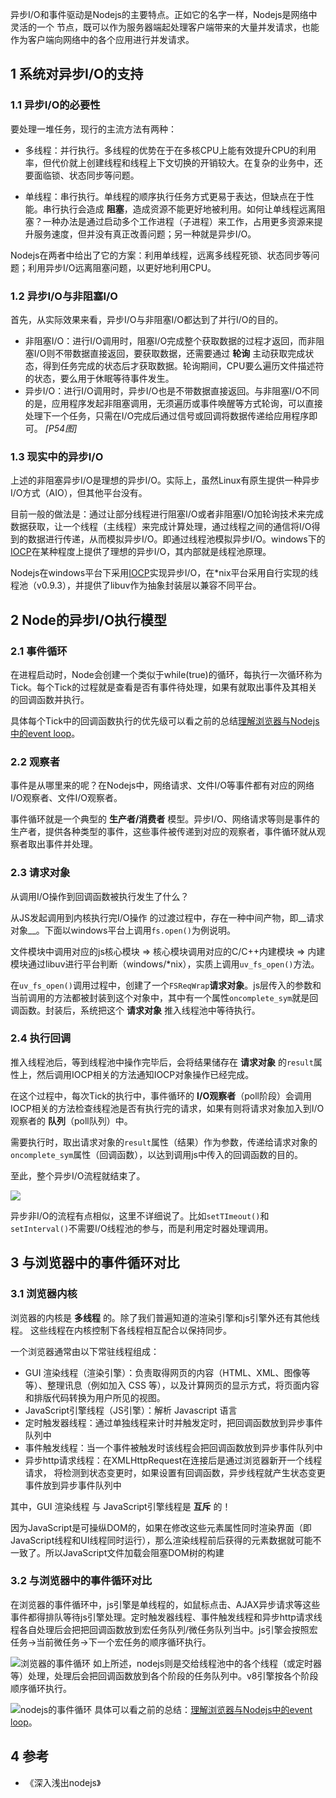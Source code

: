 异步I/O和事件驱动是Nodejs的主要特点。正如它的名字一样，Nodejs是网络中灵活的一个 节点，既可以作为服务器端起处理客户端带来的大量并发请求，也能作为客户端向网络中的各个应用进行并发请求。

## 1 系统对异步I/O的支持

### 1.1 异步I/O的必要性

要处理一堆任务，现行的主流方法有两种：

- 多线程：并行执行。多线程的优势在于在多核CPU上能有效提升CPU的利用率，但代价就上创建线程和线程上下文切换的开销较大。在复杂的业务中，还要面临锁、状态同步等问题。

- 单线程：串行执行。单线程的顺序执行任务方式更易于表达，但缺点在于性能。串行执行会造成 __阻塞__，造成资源不能更好地被利用。如何让单线程远离阻塞？一种办法是通过启动多个工作进程（子进程）来工作，占用更多资源来提升服务速度，但并没有真正改善问题；另一种就是异步I/O。

Nodejs在两者中给出了它的方案：利用单线程，远离多线程死锁、状态同步等问题；利用异步I/O远离阻塞问题，以更好地利用CPU。

### 1.2 异步I/O与非阻塞I/O

首先，从实际效果来看，异步I/O与非阻塞I/O都达到了并行I/O的目的。

- 非阻塞I/O：进行I/O调用时，阻塞I/O完成整个获取数据的过程才返回，而非阻塞I/O则不带数据直接返回，要获取数据，还需要通过 __轮询__ 主动获取完成状态，得到任务完成的状态后才获取数据。轮询期间，CPU要么遍历文件描述符的状态，要么用于休眠等待事件发生。
- 异步I/O：进行I/O调用时，异步I/O也是不带数据直接返回。与非阻塞I/O不同的是，应用程序发起非阻塞调用，无须遍历或事件唤醒等方式轮询，可以直接处理下一个任务，只需在I/O完成后通过信号或回调将数据传递给应用程序即可。 *[P54图]*

### 1.3 现实中的异步I/O

上述的非阻塞异步I/O是理想的异步I/O。实际上，虽然Linux有原生提供一种异步I/O方式（AIO），但其他平台没有。

目前一般的做法是：通过让部分线程进行阻塞I/O或者非阻塞I/O加轮询技术来完成数据获取，让一个线程（主线程）来完成计算处理，通过线程之间的通信将I/O得到的数据进行传递，从而模拟异步I/O。即通过线程池模拟异步I/O。windows下的[IOCP](https://baike.baidu.com/item/IOCP/9207102)在某种程度上提供了理想的异步I/O，其内部就是线程池原理。

Nodejs在windows平台下采用[IOCP](https://baike.baidu.com/item/IOCP/9207102)实现异步I/O，在*nix平台采用自行实现的线程池（v0.9.3），并提供了libuv作为抽象封装层以兼容不同平台。



## 2 Node的异步I/O执行模型

### 2.1 事件循环

在进程启动时，Node会创建一个类似于while(true)的循环，每执行一次循环称为Tick。每个Tick的过程就是查看是否有事件待处理，如果有就取出事件及其相关的回调函数并执行。

具体每个Tick中的回调函数执行的优先级可以看之前的总结[理解浏览器与Nodejs中的event loop](https://seminelee.github.io/2019/01/26/event-loop/)。

### 2.2 观察者

事件是从哪里来的呢？在Nodejs中，网络请求、文件I/O等事件都有对应的网络I/O观察者、文件I/O观察者。

事件循环就是一个典型的 __生产者/消费者__ 模型。异步I/O、网络请求等则是事件的生产者，提供各种类型的事件，这些事件被传递到对应的观察者，事件循环就从观察者取出事件并处理。

### 2.3 请求对象

从调用I/O操作到回调函数被执行发生了什么？

从JS发起调用到内核执行完I/O操作 的过渡过程中，存在一种中间产物，即__请求对象__。下面以windows平台上调用`fs.open()`为例说明。

文件模块中调用对应的js核心模块 => 核心模块调用对应的C/C++内建模块 => 内建模块通过libuv进行平台判断（windows/*nix），实质上调用`uv_fs_open()`方法。

在`uv_fs_open()`调用过程中，创建了一个`FSReqWrap`__请求对象__。js层传入的参数和当前调用的方法都被封装到这个对象中，其中有一个属性`oncomplete_sym`就是回调函数。封装后，系统把这个 __请求对象__ 推入线程池中等待执行。

### 2.4 执行回调

推入线程池后，等到线程池中操作完毕后，会将结果储存在 __请求对象__ 的`result`属性上，然后调用IOCP相关的方法通知IOCP对象操作已经完成。

在这个过程中，每次Tick的执行中，事件循环的 __I/O观察者__（poll阶段）会调用IOCP相关的方法检查线程池是否有执行完的请求，如果有则将请求对象加入到I/O观察者的 __队列__（poll队列）中。

需要执行时，取出请求对象的`result`属性（结果）作为参数，传递给请求对象的`oncomplete_sym`属性（回调函数），以达到调用js中传入的回调函数的目的。

至此，整个异步I/O流程就结束了。

![](https://user-gold-cdn.xitu.io/2020/2/4/1701071725bfb3e9?w=922&h=1058&f=png&s=149672)

异步非I/O的流程有点相似，这里不详细说了。比如`setTImeout()`和`setInterval()`不需要I/O线程池的参与，而是利用定时器处理调用。

## 3 与浏览器中的事件循环对比
### 3.1 浏览器内核

浏览器的内核是 __多线程__ 的。除了我们普遍知道的渲染引擎和js引擎外还有其他线程。
这些线程在内核控制下各线程相互配合以保持同步。

一个浏览器通常由以下常驻线程组成：

- GUI 渲染线程（渲染引擎）：负责取得网页的内容（HTML、XML、图像等等）、整理讯息（例如加入 CSS 等），以及计算网页的显示方式，将页面内容和排版代码转换为用户所见的视图。
- JavaScript引擎线程（JS引擎）：解析 Javascript 语言
- 定时触发器线程：通过单独线程来计时并触发定时，把回调函数放到异步事件队列中
- 事件触发线程：当一个事件被触发时该线程会把回调函数放到异步事件队列中
- 异步http请求线程：在XMLHttpRequest在连接后是通过浏览器新开一个线程请求， 将检测到状态变更时，如果设置有回调函数，异步线程就产生状态变更事件放到异步事件队列中

其中，GUI 渲染线程 与 JavaScript引擎线程是 __互斥__ 的！

因为JavaScript是可操纵DOM的，如果在修改这些元素属性同时渲染界面（即JavaScript线程和UI线程同时运行），那么渲染线程前后获得的元素数据就可能不一致了。所以JavaScript文件加载会阻塞DOM树的构建

### 3.2 与浏览器中的事件循环对比
在浏览器的事件循环中，js引擎是单线程的，如鼠标点击、AJAX异步请求等这些事件都得排队等待js引擎处理。定时触发器线程、事件触发线程和异步http请求线程各自处理后会把把回调函数放到宏任务队列/微任务队列当中。js引擎会按照宏任务->当前微任务->下一个宏任务的顺序循环执行。

![浏览器的事件循环](https://user-gold-cdn.xitu.io/2020/2/4/170104a69bb9eab0?w=611&h=341&f=gif&s=722979)
如上所述，nodejs则是交给线程池中的各个线程（或定时器等）处理，处理后会把回调函数放到各个阶段的任务队列中。v8引擎按各个阶段顺序循环执行。

![nodejs的事件循环](https://user-gold-cdn.xitu.io/2020/2/4/170104acaa956184?w=598&h=333&f=gif&s=467665)
具体可以看之前的总结：[理解浏览器与Nodejs中的event loop](https://seminelee.github.io/2019/01/26/event-loop/)。

## 4 参考
 - 《深入浅出nodejs》

